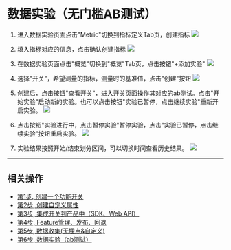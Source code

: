 # 数据实验（无门槛AB测试）


1. 进入数据实验页面点击"Metric"切换到指标定义Tab页，创建指标
![](/quickstart/img/6-1createmetric.png)


2. 填入指标对应的信息，点击确认创建指标
![](/quickstart/img/6-2createmetric.png)

3. 在数据实验页面点击"概览"切换到"概览"Tab页，点击按钮"+添加实验"
![](/quickstart/img/6-3createexperiment.png)

4. 选择"开关"，希望测量的指标，测量时的基准值，点击"创建"按钮
![](/quickstart/img/6-4createexperiment.png)

5. 创建后，点击按钮"查看开关"，进入开关页面操作其对应的ab测试。点击"开始实验"启动新的实验。也可以点击按钮"实验已暂停，点击继续实验"重新开启实验。
![](/quickstart/img/6-6runexperiment.png)

6. 点击按钮"实验进行中，点击暂停实验"暂停实验，点击"实验已暂停，点击继续实验"按钮重启实验。
![](/quickstart/img/6-7stopexperiment.png)

7. 实验结果按照开始/结束划分区间，可以切换时间查看历史结果。
![](/quickstart/img/6-8experimenthistory.png)






----


## 相关操作

- [第1步, 创建一个功能开关](/quickstart/create-flag/)
- [第2步, 创建自定义属性](/quickstart/add-attribute/)
- [第3步, 集成开关到产品中（SDK、Web API）](/quickstart/sdk-integration/)
- [第4步, Feature管理、发布、回退](/quickstart/release-rollback/)
- [第5步, 数据收集(无埋点&自定义)](/quickstart/send-event/)
- [第6步, 数据实验（ab测试）](/quickstart/abtest/)